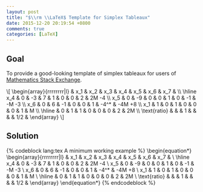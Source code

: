 ```yaml
---
layout: post
title: "$\\rm \\LaTeX$ Template for Simplex Tableaux"
date: 2015-12-20 20:19:54 +0800
comments: true
categories: [LaTeX]
---
```


Goal
---

To provide a good-looking template of simplex tableaux for users of
[Mathematics Stack Exchange][mathse].

<div class="myeqn">
\[
  \begin{array}{rrrrrrrr|l}
               & x_1 & x_2 & x_3 & x_4 & x_5 & x_6 &  x_7 &        \\ \hline
           x_4 &   0 &  -3 &   7 &   1 &   0 &   0 &    2 & 2M  -4 \\
           x_5 &   0 &  -9 &   0 &   0 &   1 &   0 &   -1 & -M  -3 \\
           x_6 &   0 &   6 &  -1 &   0 &   0 &   1 & -4^* & -4M +8 \\
           x_1 &   1 &   0 &   1 &   0 &   0 &   0 &    1 &      M \\ \hline
               &   0 &   1 &   1 &   0 &   0 &   0 &    2 &     2M \\
  \text{ratio} &     &     &   1 &     &     &     &  1/2 &
  \end{array}
\]
</div>

<!-- more -->

Solution
---

{% codeblock lang:tex A minimum working example %}
\begin{equation*}
  \begin{array}{rrrrrrrr|l}
               & x_1 & x_2 & x_3 & x_4 & x_5 & x_6 &  x_7 &        \\ \hline
           x_4 &   0 &  -3 &   7 &   1 &   0 &   0 &    2 & 2M  -4 \\
           x_5 &   0 &  -9 &   0 &   0 &   1 &   0 &   -1 & -M  -3 \\
           x_6 &   0 &   6 &  -1 &   0 &   0 &   1 & -4^* & -4M +8 \\
           x_1 &   1 &   0 &   1 &   0 &   0 &   0 &    1 &      M \\ \hline
               &   0 &   1 &   1 &   0 &   0 &   0 &    2 &     2M \\
  \text{ratio} &     &     &   1 &     &     &     &  1/2 &
  \end{array}
\end{equation*}
{% endcodeblock %}

[mathse]: http://math.stackexchange.com/
